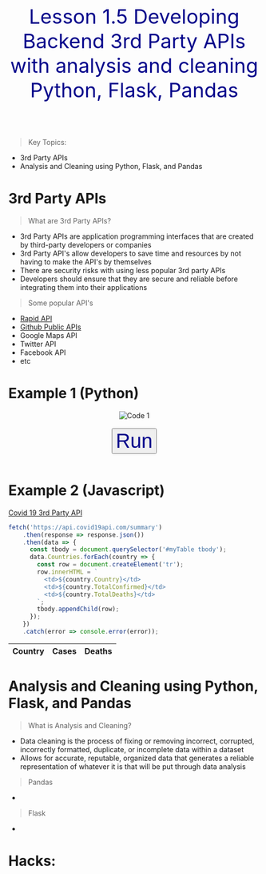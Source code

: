 <p style="text-align: center; font-size: 40px; color: darkblue;">Lesson 1.5 Developing Backend 3rd Party APIs with analysis and cleaning Python, Flask, Pandas </p>
<br>

> Key Topics:
- 3rd Party APIs
- Analysis and Cleaning using Python, Flask, and Pandas

# 3rd Party APIs

> What are 3rd Party APIs?
- 3rd Party APIs are application programming interfaces that are created by third-party developers or companies
- 3rd Party API's allow developers to save time and resources by not having to make the API's by themselves
- There are security risks with using less popular 3rd party APIs
- Developers should ensure that they are secure and reliable before integrating them into their applications

> Some popular API's
- <a href="https://rapidapi.com/hub">Rapid API</a>
- <a href="https://github.com/public-apis/public-apis">Github Public APIs</a>
- Google Maps API
- Twitter API
- Facebook API
- etc

# Example 1 (Python)

<div style="text-align: center;">
  <img src="{{site.baseurl}}/images/api1.png" alt="Code 1">
</div>
<br>
<div style="text-align: center;">
  <button style="text-align: center; font-size: 40px; color: darkblue;" id="RunCode1">Run</button>
</div>
<br>
<div id="style1" style="display: none; flex; justify-content: center;">
  <img src="{{site.baseurl}}/images/api2.png" alt="Code 1 Output" id="Output1">
  <p style="text-align: center; font-size: 20px;">This code uses an API from RapidAPI which displays various soccer games and includes statistics for whatever game you choose to search for.</p>
</div>

<script>
  const button = document.getElementById('RunCode1');
  const api2 = document.getElementById('style1');
  
  button.addEventListener('click', () => {
    api2.style.display = 'block';
    document.getElementById('style1').style.textAlign = 'center';
  });
</script>

# Example 2 (Javascript)

<a href="https://covid19api.com/">Covid 19 3rd Party API</a>

```javascript
fetch('https://api.covid19api.com/summary')
    .then(response => response.json())
    .then(data => {
      const tbody = document.querySelector('#myTable tbody');
      data.Countries.forEach(country => {
        const row = document.createElement('tr');
        row.innerHTML = `
          <td>${country.Country}</td>
          <td>${country.TotalConfirmed}</td>
          <td>${country.TotalDeaths}</td>
        `;
        tbody.appendChild(row);
      });
    })
    .catch(error => console.error(error));
```

<style>
  th {
    font-weight: bold;
  }
</style>

<table id="myTable">
  <thead>
    <tr>
      <th>Country</th>
      <th>Cases</th>
      <th>Deaths</th>
    </tr>
  </thead>
  <tbody></tbody>
</table>
<script>
  fetch('https://api.covid19api.com/summary')
    .then(response => response.json())
    .then(data => {
      const tbody = document.querySelector('#myTable tbody');
      data.Countries.forEach(country => {
        const row = document.createElement('tr');
        row.innerHTML = `
          <td>${country.Country}</td>
          <td>${country.TotalConfirmed}</td>
          <td>${country.TotalDeaths}</td>
        `;
        tbody.appendChild(row);
      });
    })
    .catch(error => console.error(error));
</script>

# Analysis and Cleaning using Python, Flask, and Pandas

> What is Analysis and Cleaning?
- Data cleaning is the process of fixing or removing incorrect, corrupted, incorrectly formatted, duplicate, or incomplete data within a dataset
- Allows for accurate, reputable, organized data that generates a reliable representation of whatever it is that will be put through data analysis

> Pandas
- 

> Flask
- 

# Hacks:
